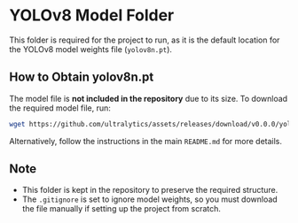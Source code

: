 # YOLOv8 Model Folder

This folder is required for the project to run, as it is the default location for the YOLOv8 model weights file (`yolov8n.pt`).

## How to Obtain yolov8n.pt

The model file is **not included in the repository** due to its size. To download the required model file, run:

```bash
wget https://github.com/ultralytics/assets/releases/download/v0.0.0/yolov8n.pt -O models/yolov8/yolov8n.pt
```

Alternatively, follow the instructions in the main `README.md` for more details.

## Note
- This folder is kept in the repository to preserve the required structure.
- The `.gitignore` is set to ignore model weights, so you must download the file manually if setting up the project from scratch. 